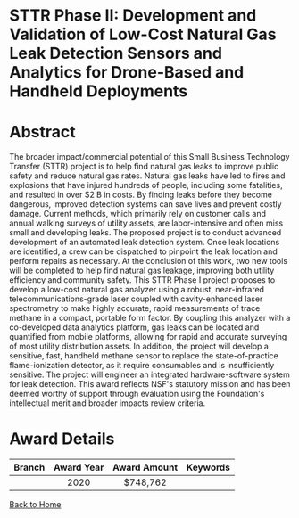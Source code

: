 
STTR Phase II: Development and Validation of Low-Cost Natural Gas Leak Detection Sensors and Analytics for Drone-Based and Handheld Deployments
===============================================================================================================================================

# Abstract


The broader impact/commercial potential of this Small Business Technology Transfer (STTR) project is to help find natural gas leaks to improve public safety and reduce natural gas rates. Natural gas leaks have led to fires and explosions that have injured hundreds of people, including some fatalities, and resulted in over $2 B in costs. By finding leaks before they become dangerous, improved detection systems can save lives and prevent costly damage. Current methods, which primarily rely on customer calls and annual walking surveys of utility assets, are labor-intensive and often miss small and developing leaks. The proposed project is to conduct advanced development of an automated leak detection system. Once leak locations are identified, a crew can be dispatched to pinpoint the leak location and perform repairs as necessary. At the conclusion of this work, two new tools will be completed to help find natural gas leakage, improving both utility efficiency and community safety. This STTR Phase I project proposes to develop a low-cost natural gas analyzer using a robust, near-infrared telecommunications-grade laser coupled with cavity-enhanced laser spectrometry to make highly accurate, rapid measurements of trace methane in a compact, portable form factor. By coupling this analyzer with a co-developed data analytics platform, gas leaks can be located and quantified from mobile platforms, allowing for rapid and accurate surveying of most utility distribution assets. In addition, the project will develop a sensitive, fast, handheld methane sensor to replace the state-of-practice flame-ionization detector, as it require consumables and is insufficiently sensitive. The project will engineer an integrated hardware-software system for leak detection. This award reflects NSF's statutory mission and has been deemed worthy of support through evaluation using the Foundation's intellectual merit and broader impacts review criteria.  

# Award Details

|Branch|Award Year|Award Amount|Keywords|
| :---: | :---: | :---: | :---: |
||2020|$748,762||
  
  


[Back to Home](https://github.com/chrischow/dod_sbir_awards#581)